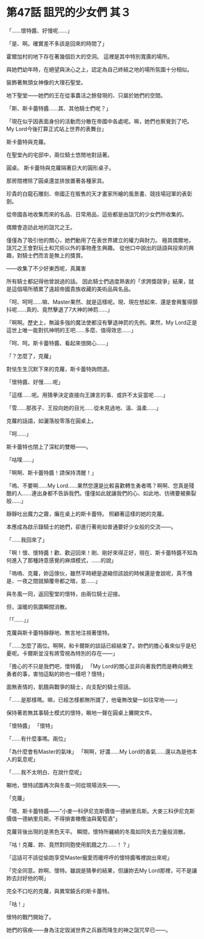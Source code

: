 # 第47話 詛咒的少女們 其３

「……懷特醬、好慢呢……」

「是、啊。確實差不多該是回來的時間了」

霍爾加村的地下存在著幾個巨大的空洞。
這裡是其中特別寬廣的場所。

與她們幼年時，在絕望與決心之上，認定為自己終結之地的場所氛圍十分相似。

裝飾著無頭女神像的大理石聖堂。

地下聖堂——她們的王在從事農活之餘發現的、只屬於她們的空間。

「斯、斯卡蕾特醬……其、其他騎士們呢？」

「現在似乎因表面身份的活動而分散在帝國中各處呢。嘛，她們也察覺到了吧。My Lord今後打算正式站上世界的表舞台」

斯卡蕾特與克蘿。

在聖堂內的宅邸中，兩位騎士悠閒地對話著。

圓桌。
斯卡蕾特與克蘿隔著巨大的圓形桌子。

那房間裡除了圓桌還並排放置著各種家具。

珍貴的白龍石雕刻、帝國正在販售的天才畫家所繪的風景畫、競技場冠軍的表彰劍。

從帝國各地收集而來的名品、日常用品，這些都是由詛咒的少女們所收集的。

偶爾會造訪此地的詛咒之王。

僅僅為了吸引他的關心，她們動用了在表世界建立的權力與財力。
極其偶爾地，詛咒之王會對玩土和咒術以外的事物產生興趣。
從他口中說出的話語與投來的興趣，對騎士們而言是無上的獎賞。

——收集了不少好東西呢，真厲害

所有騎士都記得他曾說過的話。
因此騎士們過度熱衷的「求誇獎競爭」結果，就是這個場所積累了遠超帝國貴族收藏的美術品與名品。

「呵、呵呵……嘛、Master果然、就是這樣呢。現、現在想起來、還是會興奮得顫抖呢……真的、竟然擊退了7大神的神罰……」

「啊啊。歷史上，無論多強的魔法使都沒有擊退神罰的先例。果然，My Lord正是這世上唯一能對抗神明的王吧……多麼、值得效忠……」

「呵、呵。斯卡蕾特醬、看起來很開心……」

「？怎麼了，克蘿」

對怯生生沉默下來的克蘿，斯卡蕾特詢問道。

「懷特醬、好慢……呢」

「這樣……呢。用猜拳決定直接向王諫言的事、或許不太妥當呢……」

「雪……那孩子、王投向她的目光……從未見過地、溫、溫柔……」

克蘿的話語，如灑落般零落在圓桌上。

「呵……」

斯卡蕾特也閉上了深紅的雙眼——。

「咕噗……」

「啊啊、斯卡蕾特醬！請保持清醒！」

「嗚、不要啊……My Lord……果然您還是比較喜歡轉生勇者嗎？啊啊、您真是殘酷的人……連出身都不告訴我們。僅僅如此就讓我們的心、如此地、彷彿要被撕裂般……」

靜靜吐出魔力之霧，癱在桌上的斯卡蕾特。
照顧著這樣的她的克蘿。

本應成為啟示錄騎士的她們，卻進行著宛如普通要好少女般的交流——。

「……我回來了」

「啊！懷、懷特醬！歡、歡迎回來！剛、剛好來得正好，現在、斯卡蕾特醬不知為何進入了那種詩意感覺的麻煩模式，……的說」

「嗚嗚、克蘿，妳這傢伙，雖然平時總是退縮但該說的時候還是會說呢，真不愧是、一夜之間就顛覆帝都之暗，並……」

與冬風一同，返回聖堂的懷特，由兩位騎士迎接。

但，溫暖的氛圍瞬間消散。

「「……」」

克蘿與斯卡蕾特靜靜地、無言地注視著懷特。

「……怎麼了兩位。啊啊，和卡爾斯的談話已經結束了。妳們的擔心看來似乎是杞憂呢。卡爾斯並沒有將雪視為特別的存在——」

「擔心的不只是我們吧，懷特醬」
「My Lord的關心並非向著我們而是轉向轉生勇者的事，害怕這點的妳也一樣吧？懷特」

面無表情的，飢餓與戰爭的騎士，向支配的騎士搭話。

「……是那樣嗎。嘛，已經怎樣都無所謂了，他毫無改變一如往常地——」

保持著若無其事騎士模式的懷特，唰地一聲在圓桌上攤開文件。

「懷特醬」
「懷特」

「……有什麼事嗎。兩位」

「為什麼會有Master的氣味」
「啊啊，好濃……My Lord的香氣……還以為是他本人的氣息呢」

「……我不太明白、在說什麼呢」

唰地，懷特試圖再次與冬風一同從現場消失——。

「克蘿」

「嗯、斯卡蕾特醬——”小麥一科伊尼克斯價值一德納里烏斯。大麥三科伊尼克斯價值一德納里烏斯。不得損害橄欖油與葡萄酒”」

克蘿背後出現的是黑色天平。
瞬間，懷特所纏繞的冬風如同失去力量般消散。

「咕！克蘿、妳、竟然對同胞使用飢餓之力……！？」

「這話可不該從偷跑享受Master寵愛而暖呼呼的懷特醬嘴裡說出來呢」

「完全同意。妳啊、懷特。雖說是猜拳的結果，但讓妳去My Lord那裡，可不是讓妳去討好他的啊」

完全不口吃的克蘿，與異常饒舌的斯卡蕾特。

「咕！」

懷特的戰鬥開始了。

她們的宿疾——身為注定毀滅世界之兵器而降生的神之詛咒早已——。